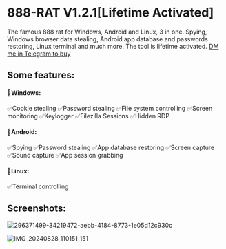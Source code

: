 
# 888-RAT V1.2.1[Lifetime Activated]
The famous 888 rat for Windows, Android and Linux, 3 in one. Spying, Windows browser data stealing, Android app database and passwords restoring, Linux terminal and much more. The tool is lifetime activated. [DM me in Telegram to buy](https://t.me/inheritedeu)

## Some features:
#### 💠Windows:
✅Cookie stealing
✅Password stealing
✅File system controlling
✅Screen monitoring
✅Keylogger
✅Filezilla Sessions
✅Hidden RDP

#### 💠Android:
✅Spying
✅Password stealing
✅App database restoring
✅Screen capture
✅Sound capture
✅App session grabbing

#### 💠Linux:
✅Terminal controlling

## Screenshots:
![296371499-34219472-aebb-4184-8773-1e05d12c930c](https://github.com/inheritedeu/888-RAT/assets/113015812/f0efc3dd-94a4-4f31-a5a7-57d9cb068889)

![IMG_20240828_110151_151](https://github.com/user-attachments/assets/c8382e79-0728-4863-9ee9-4e98d877447a)
